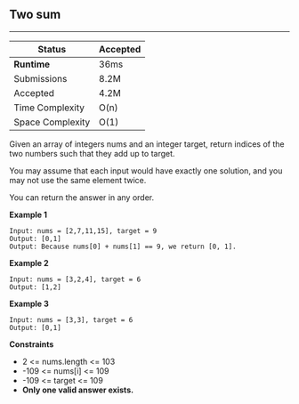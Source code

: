 ## Two sum
---------
| Status | Accepted |
| --- | --- |
| **Runtime** | 36ms |
| Submissions | 8.2M |
| Accepted | 4.2M |
| Time Complexity | O(n) |
| Space Complexity | O(1) |

Given an array of integers nums and an integer target, return indices of the two numbers such that they add up to target.

You may assume that each input would have exactly one solution, and you may not use the same element twice.

You can return the answer in any order.

**Example 1**
```
Input: nums = [2,7,11,15], target = 9
Output: [0,1]
Output: Because nums[0] + nums[1] == 9, we return [0, 1].
```

**Example 2**
```
Input: nums = [3,2,4], target = 6
Output: [1,2]
```

**Example 3**
```
Input: nums = [3,3], target = 6
Output: [0,1]
```

**Constraints**
- 2 <= nums.length <= 103
- -109 <= nums[i] <= 109
- -109 <= target <= 109
- **Only one valid answer exists.**
